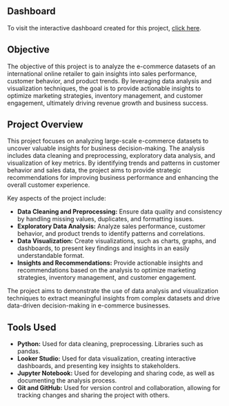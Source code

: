 ## Dashboard

To visit the interactive dashboard created for this project, [click here](https://sites.google.com/view/zeyamosharraf/project/eccomerce-business-analysis).

## Objective

The objective of this project is to analyze the e-commerce datasets of an international online retailer to gain insights into sales performance, customer behavior, and product trends. By leveraging data analysis and visualization techniques, the goal is to provide actionable insights to optimize marketing strategies, inventory management, and customer engagement, ultimately driving revenue growth and business success.

## Project Overview

This project focuses on analyzing large-scale e-commerce datasets to uncover valuable insights for business decision-making. The analysis includes data cleaning and preprocessing, exploratory data analysis, and visualization of key metrics. By identifying trends and patterns in customer behavior and sales data, the project aims to provide strategic recommendations for improving business performance and enhancing the overall customer experience.

Key aspects of the project include:

- **Data Cleaning and Preprocessing:** Ensure data quality and consistency by handling missing values, duplicates, and formatting issues.
- **Exploratory Data Analysis:** Analyze sales performance, customer behavior, and product trends to identify patterns and correlations.
- **Data Visualization:** Create visualizations, such as charts, graphs, and dashboards, to present key findings and insights in an easily understandable format.
- **Insights and Recommendations:** Provide actionable insights and recommendations based on the analysis to optimize marketing strategies, inventory management, and customer engagement.

The project aims to demonstrate the use of data analysis and visualization techniques to extract meaningful insights from complex datasets and drive data-driven decision-making in e-commerce businesses.

## Tools Used

- **Python:** Used for data cleaning, preprocessing. Libraries such as pandas.
- **Looker Studio:** Used for data visualization, creating interactive dashboards, and presenting key insights to stakeholders.
- **Jupyter Notebook:** Used for developing and sharing code, as well as documenting the analysis process.
- **Git and GitHub:** Used for version control and collaboration, allowing for tracking changes and sharing the project with others.
